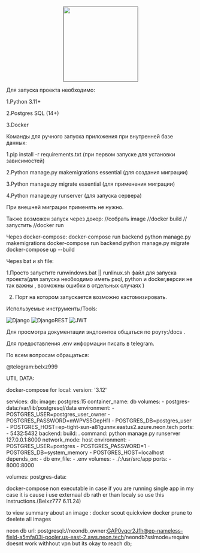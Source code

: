 <p align="center">
  <a href="" target="blank"><img src="https://storage.yandexcloud.net/questsimages/forKV/2024-12-25_16-50-56%20(1).png" width="200" alt="" /></a>
</p>

Для запуска проекта необходимо:

1.Python 3.11+

2.Postgres SQL (14+)

3.Docker


Команды для ручного запуска приложения при внутренней базе данных:


1.pip install -r requirements.txt (при первом запуске для установки зависимостей)


2.Python manage.py makemigrations  essential (для создания миграции)


3.Python manage.py migrate essential (для применения миграции)


4.Python manage.py runserver (для запуска сервера)

При внешней миграции применять не нужно.

Также возможен запуск через докер:
//собрать image 
//docker build <imagename> <directory>
//запустить
//docker run <config> <imageid> 


Через docker-compose:
docker-compose run backend  python manage.py makemigrations
docker-compose run backend  python manage.py migrate
docker-compose up  --build


Через bat и sh file:

1.Просто запустите runwindows.bat || runlinux.sh файл для запуска проекта(для запуска необходимо иметь psql, python и docker,версии не так важны , возможны ошибки в отдельных случаях )

2. Порт на котором запускается возможно кастомизировать.



Используемые инструменты/Tools:
 

![Django](https://img.shields.io/badge/django-%23092E20.svg?style=for-the-badge&logo=django&logoColor=white) ![DjangoREST](https://img.shields.io/badge/DJANGO-REST-ff1709?style=for-the-badge&logo=django&logoColor=white&color=ff1709&labelColor=gray) ![JWT](https://img.shields.io/badge/JWT-black?style=for-the-badge&logo=JSON%20web%20tokens) 




Для просмотра документации эндпоинтов общаться по роуту:/docs .


Для предоставления .env информации писать в telegram.

По всем вопросам обращаться:

@telegram:belxz999









UTIL DATA:

docker-compose for local:
version: '3.12'

services:
  db:
    image: postgres:15
    container_name: db
    volumes:
      - postgres-data:/var/lib/postgresql/data
    environment:
      - POSTGRES_USER=postgres_user_owner
      - POSTGRES_PASSWORD=mWPVS5GepH1l
      - POSTGRES_DB=postgres_user
      - POSTGRES_HOST=ep-tight-sun-a81gunnv.eastus2.azure.neon.tech
    ports:
      - 5432:5432
  backend:
    build: .
    command: python manage.py runserver 127.0.0.1:8000
    network_mode: host
    environment:
      - POSTGRES_USER=postgres
      - POSTGRES_PASSWORD=1
      - POSTGRES_DB=system_memory
      - POSTGRES_HOST=localhost
    depends_on:
      - db
    env_file:
      - .env
    volumes:
      - ./:/usr/src/app
    ports:
      - 8000:8000


volumes:
  postgres-data:




docker-compose non executable in case if you are running single app in my case it is cause i use externaal db rath
er than localy so use this instructions.(Belxz777 6.11.24)


to view summary about an image :  docker scout quickview
docker prune to deelete all images


neon db url:
postgresql://neondb_owner:GAP0vqcr2Jfh@ep-nameless-field-a5mfa03i-pooler.us-east-2.aws.neon.tech/neondb?sslmode=require
doesnt work withhout vpn but its okay to reach db;

